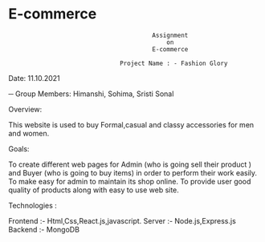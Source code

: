 # E-commerce
                                                     
                                            Assignment 
                                                on              
                                            E-commerce 

                                   Project Name : - Fashion Glory

Date: 11.10.2021

─
Group Members:
Himanshi, 
Sohima,
Sristi Sonal

 
Overview:

This website is used to buy Formal,casual and classy accessories for men and women.


Goals:

To create different web pages for Admin (who is going sell their product ) and Buyer (who is going to buy items) in order to perform their work easily.
To make easy for admin to maintain its shop online.
To provide user good quality of products along with easy to use web site.


Technologies :

 Frontend :- Html,Css,React.js,javascript.
 Server :- Node.js,Express.js
 Backend :- MongoDB



